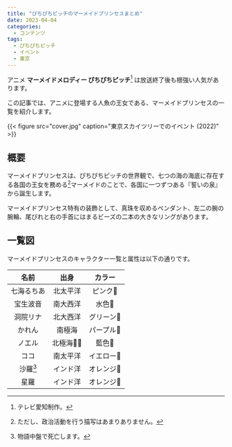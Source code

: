```yaml
---
title: "ぴちぴちピッチのマーメイドプリンセスまとめ"
date: 2023-04-04
categories:
  - コンテンツ
tags:
  - ぴちぴちピッチ
  - イベント
  - 東京
---
```


アニメ **マーメイドメロディー ぴちぴちピッチ**[^1] は放送終了後も根強い人気があります。

この記事では、アニメに登場する人魚の王女である、マーメイドプリンセスの一覧を紹介します。

{{< figure src="cover.jpg" caption="東京スカイツリーでのイベント (2022)" >}}

## 概要

マーメイドプリンセスは、ぴちぴちピッチの世界観で、七つの海の海底に存在する各国の王女を務める[^2]マーメイドのことで、各国に一つずつある『誓いの泉』から誕生します。

マーメイドプリンセス特有の装飾として、真珠を収めるペンダント、左二の腕の腕輪、尾びれと右の手首にはまるビーズの二本の大きなリングがあります。

<!--more-->

## 一覧図

マーメイドプリンセスのキャラクター一覧と属性は以下の通りです。

|    名前    |   出身   |   カラー   |
| :--------: | :------: | :--------: |
| 七海るちあ | 北太平洋 |  ピンク🩷  |
|  宝生波音  | 南大西洋 |   水色🩵   |
|  洞院リナ  | 北大西洋 | グリーン💚 |
|   かれん   |  南極海  | パープル💜 |
|   ノエル   | 北極海🐻‍❄️ |   藍色💙   |
|    ココ    | 南太平洋 | イエロー💛 |
|  沙羅[^3]  | インド洋 | オレンジ🩶 |
|    星羅    | インド洋 | オレンジ🧡 |

[^1]: テレビ愛知制作。
[^2]: ただし、政治活動を行う描写はあまりありません。
[^3]: 物語中盤で死亡します。
